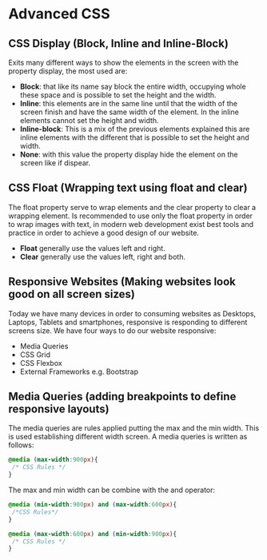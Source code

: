 # Advanced CSS

## CSS Display (Block, Inline and Inline-Block)

Exits many different ways to show the elements in the screen with the property display, the most used are:

- **Block**: that like its name say block the entire width, occupying whole these space and is possible to set the height and the width.
- **Inline**: this elements are in the same line until that the width of the screen finish and have the same width of the element. In the inline elements cannot set the height and width.
- **Inline-block**: This is a mix of the previous elements explained this are inline elements with the different that is possible to set the height and width.
- **None**: with this value the property display hide the element on the screen like if dispear.

## CSS Float (Wrapping text using float and clear)

The float property serve to wrap elements and the clear property to clear a wrapping element. Is recommended to use only the float property in order to wrap images with text, in modern web development exist best tools and practice in order to achieve a good design of our website.

- **Float** generally use the values left and right.
- **Clear** generally use the values left, right and both.

## Responsive Websites (Making websites look good on all screen sizes)

Today we have many devices in order to consuming websites as Desktops, Laptops, Tablets and smartphones, responsive is responding to different screens size. We have four ways to do our website responsive:

- Media Queries
- CSS Grid
- CSS Flexbox
- External Frameworks e.g. Bootstrap

## Media Queries (adding breakpoints to define responsive layouts)

The media queries are rules applied putting the max and the min width. This is used establishing different width screen. A media queries is written as follows:

```css
@media (max-width:900px){
 /* CSS Rules */
}
```

The max and min width can be combine with the and operator:

```css
@media (min-width:900px) and (max-width:600px){
 /*CSS Rules*/
}

@media (max-width:600px) and (min-width:900px){
 /* CSS Rules */
}
```
